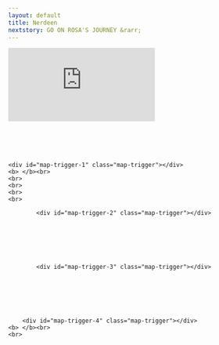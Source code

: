 ```yaml
---
layout: default
title: Nerdeen
nextstory: GO ON ROSA'S JOURNEY &rarr;
---
```

 <div class="boxes" id="first">
 <div class="video">
 <iframe id="player1" src="https://player.vimeo.com/video/212149595?api=1&player_id=player1" frameborder="0" webkitallowfullscreen="" mozallowfullscreen="" allowfullscreen=""></iframe>
 </div>
 </div>
 <div class="boxes" id="second">
 
   <script src="https://studio20-2017.github.io/sanctuary/scripts/jquery.min.js"></script>
<script src="https://studio20-2017.github.io/sanctuary/scripts/jquery.scrollie.min_1.js"></script>
<script src="https://studio20-2017.github.io/sanctuary/scripts/nerdeen.js"></script>

<div style="height:10000px">

  <div id="map">
  </div>

  <div id="txt">
<br>
<br>
<br>
<br>

    <div id="map-trigger-1" class="map-trigger"></div>
    <b> </b><br>
    <br>
    <br>
    <br>
    <br>

            <div id="map-trigger-2" class="map-trigger"></div>
<b> </b>
<br>
<br>
<br>
<br>


            <div id="map-trigger-3" class="map-trigger"></div>
<b> </b>
<br>
<br>
<br>
<br>

        <div id="map-trigger-4" class="map-trigger"></div>
    <b> </b><br>
    <br>

  </div>
</div>

    <script src="js/index.js"></script>
 </div>
